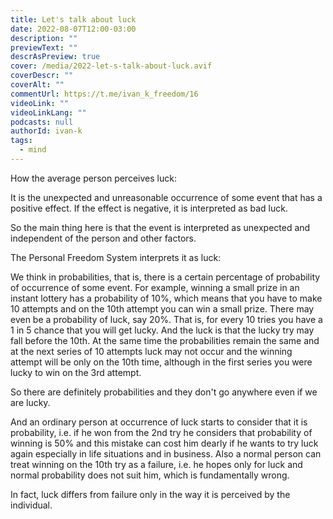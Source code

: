 ```yaml
---
title: Let's talk about luck
date: 2022-08-07T12:00-03:00
description: ""
previewText: ""
descrAsPreview: true
cover: /media/2022-let-s-talk-about-luck.avif
coverDescr: ""
coverAlt: ""
commentUrl: https://t.me/ivan_k_freedom/16
videoLink: ""
videoLinkLang: ""
podcasts: null
authorId: ivan-k
tags:
  - mind
---
```


How the average person perceives luck:

It is the unexpected and unreasonable occurrence of some event that has a positive effect. If the effect is negative, it is interpreted as bad luck.

So the main thing here is that the event is interpreted as unexpected and independent of the person and other factors.

The Personal Freedom System interprets it as luck:

We think in probabilities, that is, there is a certain percentage of probability of occurrence of some event. For example, winning a small prize in an instant lottery has a probability of 10%, which means that you have to make 10 attempts and on the 10th attempt you can win a small prize. There may even be a probability of luck, say 20%. That is, for every 10 tries you have a 1 in 5 chance that you will get lucky. And the luck is that the lucky try may fall before the 10th. At the same time the probabilities remain the same and at the next series of 10 attempts luck may not occur and the winning attempt will be only on the 10th time, although in the first series you were lucky to win on the 3rd attempt.

So there are definitely probabilities and they don't go anywhere even if we are lucky.

And an ordinary person at occurrence of luck starts to consider that it is probability, i.e. if he won from the 2nd try he considers that probability of winning is 50% and this mistake can cost him dearly if he wants to try luck again especially in life situations and in business. Also a normal person can treat winning on the 10th try as a failure, i.e. he hopes only for luck and normal probability does not suit him, which is fundamentally wrong.

In fact, luck differs from failure only in the way it is perceived by the individual.
